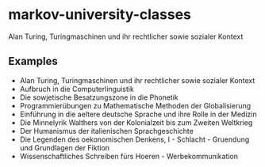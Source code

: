 # markov-university-classes

Alan Turing, Turingmaschinen und ihr rechtlicher sowie sozialer Kontext

## Examples

* Alan Turing, Turingmaschinen und ihr rechtlicher sowie sozialer Kontext
* Aufbruch in die Computerlinguistik
* Die sowjetische Besatzungszone in die Phonetik
* Programmierübungen zu Mathematische Methoden der Globalisierung
* Einführung in die aeltere deutsche Sprache und ihre Rolle in der Medizin
* Die Minnelyrik Walthers von der Kolonialzeit bis zum Zweiten Weltkrieg
* Der Humanismus der italienischen Sprachgeschichte
* Die Legenden des oekonomischen Denkens, I - Schlacht - Gruendung und Grundlagen der Fiktion
* Wissenschaftliches Schreiben fürs Hoeren - Werbekommunikation
